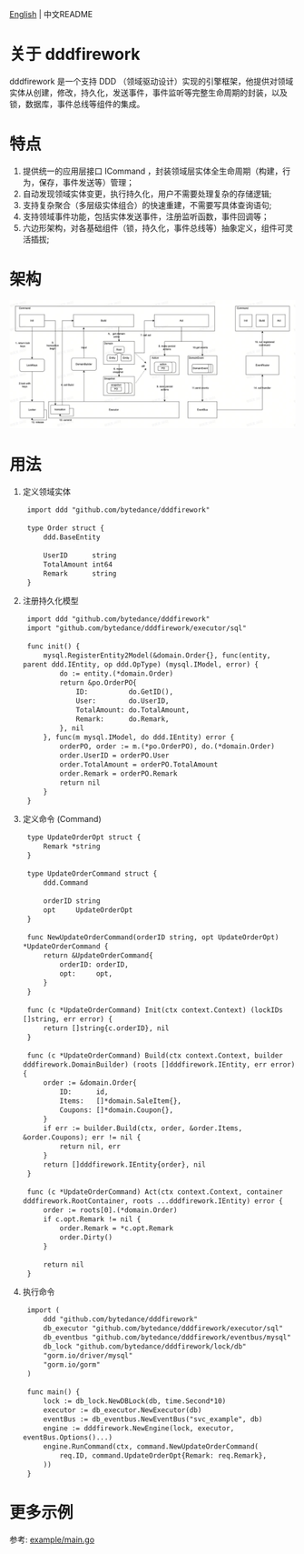 [English](README.md) | 中文README

# 关于 dddfirework

dddfirework 是一个支持 DDD （领域驱动设计）实现的引擎框架，他提供对领域实体从创建，修改，持久化，发送事件，事件监听等完整生命周期的封装，以及锁，数据库，事件总线等组件的集成。

# 特点

1. 提供统一的应用层接口 ICommand ，封装领域层实体全生命周期（构建，行为，保存，事件发送等）管理；
2. 自动发现领域实体变更，执行持久化，用户不需要处理复杂的存储逻辑;
3. 支持复杂聚合（多层级实体组合）的快速重建，不需要写具体查询语句;
4. 支持领域事件功能，包括实体发送事件，注册监听函数，事件回调等；
5. 六边形架构，对各基础组件（锁，持久化，事件总线等）抽象定义，组件可灵活插拔;


# 架构
![img.png](img.jpg)

# 用法

1. 定义领域实体
        
    
        import ddd "github.com/bytedance/dddfirework"

        type Order struct {
            ddd.BaseEntity
        
            UserID      string
            TotalAmount int64
            Remark      string
        }

2. 注册持久化模型


        import ddd "github.com/bytedance/dddfirework"
        import "github.com/bytedance/dddfirework/executor/sql"
        
        func init() {
            mysql.RegisterEntity2Model(&domain.Order{}, func(entity, parent ddd.IEntity, op ddd.OpType) (mysql.IModel, error) {
                do := entity.(*domain.Order)
                return &po.OrderPO{
                    ID:          do.GetID(),
                    User:        do.UserID,
                    TotalAmount: do.TotalAmount,
                    Remark:      do.Remark,
                }, nil
            }, func(m mysql.IModel, do ddd.IEntity) error {
                orderPO, order := m.(*po.OrderPO), do.(*domain.Order)
                order.UserID = orderPO.User
                order.TotalAmount = orderPO.TotalAmount
                order.Remark = orderPO.Remark
                return nil
            }
        }

3. 定义命令 (Command)


        type UpdateOrderOpt struct {
            Remark *string
        }
        
        type UpdateOrderCommand struct {
            ddd.Command
        
            orderID string
            opt     UpdateOrderOpt
        }
        
        func NewUpdateOrderCommand(orderID string, opt UpdateOrderOpt) *UpdateOrderCommand {
            return &UpdateOrderCommand{
                orderID: orderID,
                opt:     opt,
            }
        }
        
        func (c *UpdateOrderCommand) Init(ctx context.Context) (lockIDs []string, err error) {
            return []string{c.orderID}, nil
        }
        
        func (c *UpdateOrderCommand) Build(ctx context.Context, builder dddfirework.DomainBuilder) (roots []dddfirework.IEntity, err error) {
            order := &domain.Order{
                ID:      id,
                Items:   []*domain.SaleItem{},
                Coupons: []*domain.Coupon{},
            }
            if err := builder.Build(ctx, order, &order.Items, &order.Coupons); err != nil {
                return nil, err
            }
            return []dddfirework.IEntity{order}, nil
        }
        
        func (c *UpdateOrderCommand) Act(ctx context.Context, container dddfirework.RootContainer, roots ...dddfirework.IEntity) error {
            order := roots[0].(*domain.Order)
            if c.opt.Remark != nil {
                order.Remark = *c.opt.Remark
                order.Dirty()
            }
        
            return nil
        }

4. 执行命令
        
        import (
            ddd "github.com/bytedance/dddfirework" 
            db_executor "github.com/bytedance/dddfirework/executor/sql"
            db_eventbus "github.com/bytedance/dddfirework/eventbus/mysql"
            db_lock "github.com/bytedance/dddfirework/lock/db"
            "gorm.io/driver/mysql"
            "gorm.io/gorm"
        )

        func main() {
            lock := db_lock.NewDBLock(db, time.Second*10)
            executor := db_executor.NewExecutor(db)
            eventBus := db_eventbus.NewEventBus("svc_example", db)
            engine := dddfirework.NewEngine(lock, executor, eventBus.Options()...)
            engine.RunCommand(ctx, command.NewUpdateOrderCommand(
                req.ID, command.UpdateOrderOpt{Remark: req.Remark},
            ))
        }

# 更多示例

参考: [example/main.go](example/main.go)